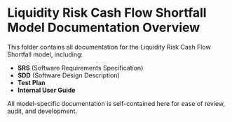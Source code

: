 # Liquidity Risk Cash Flow Shortfall Model Documentation Overview

This folder contains all documentation for the Liquidity Risk Cash Flow Shortfall model, including:

- **SRS** (Software Requirements Specification)
- **SDD** (Software Design Description)
- **Test Plan**
- **Internal User Guide**

All model-specific documentation is self-contained here for ease of review, audit, and development.
